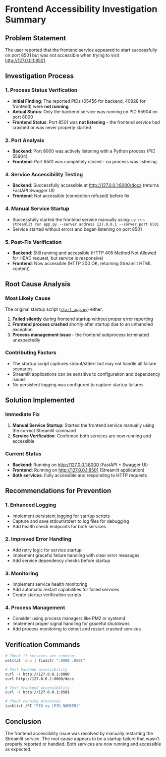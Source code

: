 # Frontend Accessibility Investigation Summary

## Problem Statement
The user reported that the frontend service appeared to start successfully on port 8501 but was not accessible when trying to visit http://127.0.0.1:8501.

## Investigation Process

### 1. Process Status Verification
- **Initial Finding**: The reported PIDs (65456 for backend, 40928 for frontend) were **not running**
- **Actual Status**: Only the backend service was running on PID 55904 on port 8000
- **Frontend Status**: Port 8501 was **not listening** - the frontend service had crashed or was never properly started

### 2. Port Analysis
- **Backend**: Port 8000 was actively listening with a Python process (PID 55904)
- **Frontend**: Port 8501 was completely closed - no process was listening

### 3. Service Accessibility Testing
- **Backend**: Successfully accessible at http://127.0.0.1:8000/docs (returns FastAPI Swagger UI)
- **Frontend**: Not accessible (connection refused) before fix

### 4. Manual Service Startup
- Successfully started the frontend service manually using: `uv run streamlit run app.py --server.address 127.0.0.1 --server.port 8501`
- Service started without errors and began listening on port 8501

### 5. Post-Fix Verification
- **Backend**: Still running and accessible (HTTP 405 Method Not Allowed for HEAD request, but service is responsive)
- **Frontend**: Now accessible (HTTP 200 OK, returning Streamlit HTML content)

## Root Cause Analysis

### Most Likely Cause
The original startup script ([`start_app.py`](scripts/development/start_app.py)) either:
1. **Failed silently** during frontend startup without proper error reporting
2. **Frontend process crashed** shortly after startup due to an unhandled exception
3. **Process management issue** - the frontend subprocess terminated unexpectedly

### Contributing Factors
- The startup script captures stdout/stderr but may not handle all failure scenarios
- Streamlit applications can be sensitive to configuration and dependency issues
- No persistent logging was configured to capture startup failures

## Solution Implemented

### Immediate Fix
1. **Manual Service Startup**: Started the frontend service manually using the correct Streamlit command
2. **Service Verification**: Confirmed both services are now running and accessible

### Current Status
- **Backend**: Running on http://127.0.0.1:8000 (FastAPI + Swagger UI)
- **Frontend**: Running on http://127.0.0.1:8501 (Streamlit application)
- **Both services**: Fully accessible and responding to HTTP requests

## Recommendations for Prevention

### 1. Enhanced Logging
- Implement persistent logging for startup scripts
- Capture and save stdout/stderr to log files for debugging
- Add health check endpoints for both services

### 2. Improved Error Handling
- Add retry logic for service startup
- Implement graceful failure handling with clear error messages
- Add service dependency checks before startup

### 3. Monitoring
- Implement service health monitoring
- Add automatic restart capabilities for failed services
- Create startup verification scripts

### 4. Process Management
- Consider using process managers like PM2 or systemd
- Implement proper signal handling for graceful shutdowns
- Add process monitoring to detect and restart crashed services

## Verification Commands
```bash
# Check if services are running
netstat -ano | findstr ":8000 :8501"

# Test backend accessibility
curl -I http://127.0.0.1:8000
curl http://127.0.0.1:8000/docs

# Test frontend accessibility  
curl -I http://127.0.0.1:8501

# Check running processes
tasklist /FI "PID eq [PID_NUMBER]"
```

## Conclusion
The frontend accessibility issue was resolved by manually restarting the Streamlit service. The root cause appears to be a startup failure that wasn't properly reported or handled. Both services are now running and accessible as expected.